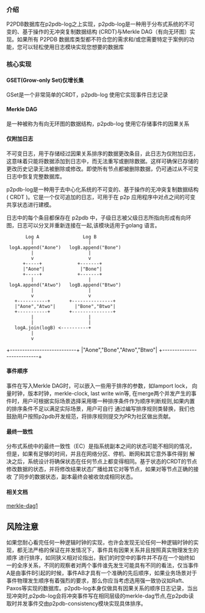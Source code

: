 
### 介绍
P2PDB数据库在p2pdb-log之上实现，p2pdb-log是一种用于分布式系统的不可变的、基于操作的无冲突复制数据结构 (CRDT)与Merkle DAG（有向无环图）实现。如果所有 P2PDB 数据库类型都不符合您的需求和/或您需要特定于案例的功能，您可以轻松使用日志模块实现您想要的数据库


### 核心实现
#### GSET(Grow-only Set)仅增长集
GSet是一个非常简单的CRDT，p2pdb-log 使用它实现事件日志记录


#### Merkle DAG 
是一种被称为有向无环图的数据结构，p2pdb-log 使用它存储事件的因果关系


#### 仅附加日志
不可变日志，用于存储经过因果关系排序的数据更改条目，此日志为仅附加日志，这意味着只能将数据添加到日志中，而无法重写或删除数据。这样可确保已存储的更改历史记录无法被删除或修改。即使所有节点都被删除数据，仍可通过从不可变日志中恢复完整数据库。

p2pdb-log是一种用于去中心化系统的不可变的、基于操作的无冲突复制数据结构 ( CRDT )。它是一个仅可追加的日志，可用于在 p2p 应用程序中对点之间的可变共享状态进行建模。

日志中的每个条目都保存在 p2pdb 中，子级日志被父级日志所指向形成有向环图，日志可以分叉并重新连接在一起,该模块适用于golang 语言。


           Log A                Log B             
             |                    |
     logA.append("Aone")   logB.append("Bone")  
             |                    |
             v                    v
          +-----+             +-------+
          |"Aone"|             |"Bone"|
          +-----+             +-------+
             |                    |
     logA.append("Atwo")   logB.append("Btwo")
             |                    |
             v                    v
       +-----------+       +---------------+
       |"Aone","Atwo"|       |"Bone","Btwo"|
       +-----------+       +---------------+
             |                    |
             |                    |
       logA.join(logB) <----------+
             |
             v
+---------------------------+
|"Aone","Bone","Atwo","Btwo"|
+---------------------------+

#### 事件顺序
事件在写入Merkle DAG时，可以嵌入一些用于排序的参数，如lamport lock， 向量时钟，版本时钟，merkle-clock, last write win等,
在merge两个并发产生的事件时，用户可根据实际场景选择采用哪一种排序条件作为顺序判断规则,如果内置的排序条件不足以满足实际场景，用户可自行
通过编写排序规则类替换，我们也鼓励用户按照p2pdb开发规范，将排序规则提交为PR为社区做出贡献。 

#### 最终一致性
分布式系统中的最终一致性（EC）是指系统副本之间的状态可能不相同的情况，但是，如果有足够的时间，并且在网络分区、停机、断网和其它意外事件得到
解决之后，系统设计将确保状态在任何节点上都变得相同。基于状态的CRDT的节点修改数据的状态，并将修改结果状态广播给其它对等节点，如果对等节点正确的接收
了同步的数据状态，副本最终会被收敛成相同状态。


#### 相关文档
[merkle-dag1](zh-cn/p2pdb-log/merkle-dag1.md)


## 风险注意
如果您耐心看完任何一种逻辑时钟的实现，也许会发现无论任何一种逻辑时钟的实现，都无法严格的保证在并发情况下，事件具有因果关系并且按照真实物理发生的顺序
进行排序，如同狭义相对论指出，我们的时空中的事件并不存在一个始终如一的全序关系，不同的观察者对两个事件谁先发生可能具有不同的看法，仅当事件A是由事件B引起的时候，事件AB才具有一个准确的先后顺序，如果业务场景对于事件物理发生顺序有着强烈的要求，那么你应当考虑选用强一致协议如Raft、Paxos等实现的数据库。p2pdb-log本身仅做具有因果关系的顺序日志记录，当出现冲突时,p2pdb-log会将冲突事件写在相同层级的merkle-dag节点,在p2pdb读取时并发事件交由p2pdb-consistency模块实现具体排序。